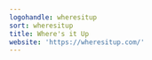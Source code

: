 ```yaml
---
logohandle: wheresitup
sort: wheresitup
title: Where's it Up
website: 'https://wheresitup.com/'
---
```

